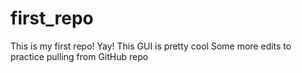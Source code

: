 # first_repo
This is my first repo! Yay!
This GUI is pretty cool
Some more edits to practice pulling from GitHub repo

